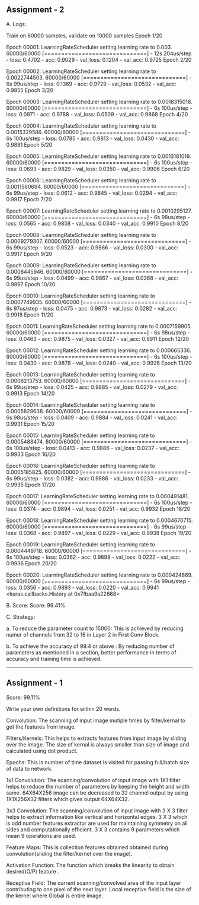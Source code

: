 Assignment - 2
------------------------------------------------------------------------------------------------------------------------------
A. Logs:

Train on 60000 samples, validate on 10000 samples
Epoch 1/20

Epoch 00001: LearningRateScheduler setting learning rate to 0.003.
60000/60000 [==============================] - 12s 204us/step - loss: 0.4702 - acc: 0.9029 - val_loss: 0.1204 - val_acc: 0.9725
Epoch 2/20

Epoch 00002: LearningRateScheduler setting learning rate to 0.0022744503.
60000/60000 [==============================] - 6s 99us/step - loss: 0.1369 - acc: 0.9729 - val_loss: 0.0532 - val_acc: 0.9855
Epoch 3/20

Epoch 00003: LearningRateScheduler setting learning rate to 0.0018315018.
60000/60000 [==============================] - 6s 100us/step - loss: 0.0971 - acc: 0.9788 - val_loss: 0.0509 - val_acc: 0.9868
Epoch 4/20

Epoch 00004: LearningRateScheduler setting learning rate to 0.0015329586.
60000/60000 [==============================] - 6s 100us/step - loss: 0.0785 - acc: 0.9813 - val_loss: 0.0430 - val_acc: 0.9881
Epoch 5/20

Epoch 00005: LearningRateScheduler setting learning rate to 0.0013181019.
60000/60000 [==============================] - 6s 100us/step - loss: 0.0693 - acc: 0.9829 - val_loss: 0.0350 - val_acc: 0.9906
Epoch 6/20

Epoch 00006: LearningRateScheduler setting learning rate to 0.0011560694.
60000/60000 [==============================] - 6s 99us/step - loss: 0.0612 - acc: 0.9845 - val_loss: 0.0294 - val_acc: 0.9917
Epoch 7/20

Epoch 00007: LearningRateScheduler setting learning rate to 0.0010295127.
60000/60000 [==============================] - 6s 98us/step - loss: 0.0565 - acc: 0.9858 - val_loss: 0.0340 - val_acc: 0.9910
Epoch 8/20

Epoch 00008: LearningRateScheduler setting learning rate to 0.0009279307.
60000/60000 [==============================] - 6s 99us/step - loss: 0.0523 - acc: 0.9866 - val_loss: 0.0300 - val_acc: 0.9917
Epoch 9/20

Epoch 00009: LearningRateScheduler setting learning rate to 0.0008445946.
60000/60000 [==============================] - 6s 99us/step - loss: 0.0499 - acc: 0.9867 - val_loss: 0.0368 - val_acc: 0.9897
Epoch 10/20

Epoch 00010: LearningRateScheduler setting learning rate to 0.0007749935.
60000/60000 [==============================] - 6s 97us/step - loss: 0.0475 - acc: 0.9873 - val_loss: 0.0282 - val_acc: 0.9918
Epoch 11/20

Epoch 00011: LearningRateScheduler setting learning rate to 0.0007159905.
60000/60000 [==============================] - 6s 98us/step - loss: 0.0463 - acc: 0.9875 - val_loss: 0.0327 - val_acc: 0.9911
Epoch 12/20

Epoch 00012: LearningRateScheduler setting learning rate to 0.000665336.
60000/60000 [==============================] - 6s 100us/step - loss: 0.0430 - acc: 0.9878 - val_loss: 0.0240 - val_acc: 0.9926
Epoch 13/20

Epoch 00013: LearningRateScheduler setting learning rate to 0.0006213753.
60000/60000 [==============================] - 6s 99us/step - loss: 0.0425 - acc: 0.9885 - val_loss: 0.0279 - val_acc: 0.9913
Epoch 14/20

Epoch 00014: LearningRateScheduler setting learning rate to 0.0005828638.
60000/60000 [==============================] - 6s 98us/step - loss: 0.0409 - acc: 0.9884 - val_loss: 0.0241 - val_acc: 0.9931
Epoch 15/20

Epoch 00015: LearningRateScheduler setting learning rate to 0.0005488474.
60000/60000 [==============================] - 6s 100us/step - loss: 0.0413 - acc: 0.9886 - val_loss: 0.0237 - val_acc: 0.9933
Epoch 16/20

Epoch 00016: LearningRateScheduler setting learning rate to 0.0005185825.
60000/60000 [==============================] - 6s 99us/step - loss: 0.0382 - acc: 0.9886 - val_loss: 0.0233 - val_acc: 0.9935
Epoch 17/20

Epoch 00017: LearningRateScheduler setting learning rate to 0.000491481.
60000/60000 [==============================] - 6s 100us/step - loss: 0.0374 - acc: 0.9894 - val_loss: 0.0251 - val_acc: 0.9932
Epoch 18/20

Epoch 00018: LearningRateScheduler setting learning rate to 0.0004670715.
60000/60000 [==============================] - 6s 99us/step - loss: 0.0368 - acc: 0.9897 - val_loss: 0.0229 - val_acc: 0.9938
Epoch 19/20

Epoch 00019: LearningRateScheduler setting learning rate to 0.0004449718.
60000/60000 [==============================] - 6s 100us/step - loss: 0.0362 - acc: 0.9898 - val_loss: 0.0222 - val_acc: 0.9936
Epoch 20/20

Epoch 00020: LearningRateScheduler setting learning rate to 0.000424869.
60000/60000 [==============================] - 6s 99us/step - loss: 0.0356 - acc: 0.9893 - val_loss: 0.0220 - val_acc: 0.9941
<keras.callbacks.History at 0x7fbaa9a22668>

B. Score:
Score:    99.41%

C. Strategy:

a. To reduce the parameter count to 15000: This is achieved by reducing numer of channels from 32 to 16 in Layer 2 in First Conv Block.

b. To achieve the accuracy of 99.4 or above : By reducing number of parameters as mentioned in a section, better performance in terms of accuracy and training time is achieved.

------------------------------------------------------------------------------------------------------------------------------
Assignment - 1
------------------------------------------------------------------------------------------------------------------------------

Score:    99.11%

Write your own definitions for within 20 words.

Convolution: The scanning of input image mutiple times by filter/kernal to get the features from image. 

Filters/Kernels: This helps to extracts features from input image by sliding over the image. The size of kernal is always 
smaller than size of image and calculated using dot product.

Epochs: This is number of time dataset is visited for passing full/batch size of data to network.

1x1 Convolution: The scanning/convolution of input image with 1X1 filter helps to reduce the number of parameters by keeping the height and width same. 64X64X256 image can be decreased to 32 channel output by using 1X1X256X32 filters which gives output 64X64X32.

3x3 Convolution: The scanning/convolution of input image with 3 X 3 filter helps to extract information like vertical and horizontal edges. 3 X 3 which is odd number features extractor are used for maintaining symmetry on all sides and computationally efficient.
3 X 3 contains 9 parameters which mean 9 operations are used.

Feature Maps: This is collection features obtained obtained during convolution(sliding the filter/kernel over the image).

Activation Function: The function  which breaks the linearity to obtain desired(O/P) feature .

Receptive Field: The current scanning/convolved area of the input layer contributing to one pixel of the next layer. Local receptive field is the size of the kernel where Global is entire image.


